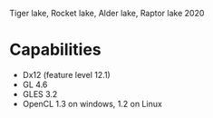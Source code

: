 Tiger lake, Rocket lake, Alder lake, Raptor lake
2020

# Capabilities 

- Dx12 (feature level 12.1)
- GL 4.6
- GLES 3.2
- OpenCL 1.3 on windows, 1.2 on Linux